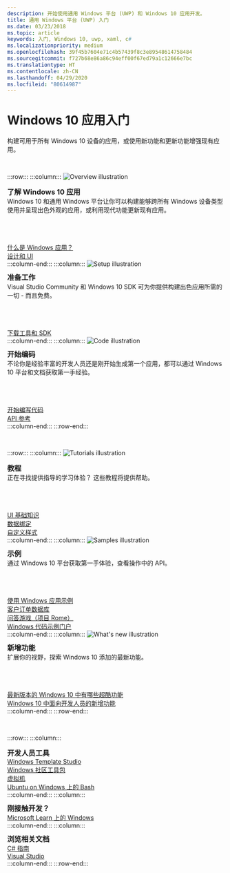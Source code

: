 ```yaml
---
description: 开始使用通用 Windows 平台 (UWP) 和 Windows 10 应用开发。
title: 通用 Windows 平台 (UWP) 入门
ms.date: 03/23/2018
ms.topic: article
keywords: 入门, Windows 10, uwp, xaml, c#
ms.localizationpriority: medium
ms.openlocfilehash: 39f45b7604e71c4b57439f8c3e89548614758484
ms.sourcegitcommit: f727b68e86a86c94eff00f67ed79a1c12666e7bc
ms.translationtype: HT
ms.contentlocale: zh-CN
ms.lasthandoff: 04/29/2020
ms.locfileid: "80614987"
---
```

# <a name="get-started-with-windows-10-apps"></a>Windows 10 应用入门

构建可用于所有 Windows 10 设备的应用，或使用新功能和更新功能增强现有应用。

<br/>

:::row:::
    :::column:::
        <img src="https://docs.microsoft.com/media/illustrations/biztalk-developer-documentation-1.svg" alt="Overview illustration" />
        <h3 style="margin-top: 10px; margin-bottom: 0px">了解 Windows 10 应用</h3>
        <p style="margin-top: 0px; margin-bottom: 50px">Windows 10 和通用 Windows 平台让你可以构建能够跨所有 Windows 设备类型使用并呈现出色外观的应用，或利用现代功能更新现有应用。</p>
        <br>
        <a href="//docs.microsoft.com/windows/uwp/get-started/universal-application-platform-guide">什么是 Windows 应用？</a><br/>
        <a href="//developer.microsoft.com/windows/apps/design">设计和 UI</a><br/>
    :::column-end:::
    :::column:::
        <img src="https://docs.microsoft.com/media/illustrations/biztalk-host-integration-install-configure.svg" alt="Setup illustration" />
        <h3 style="margin-top: 10px; margin-bottom: 0px">准备工作</h3>
        <p style="margin-top: 0px; margin-bottom: 50px">Visual Studio Community 和 Windows 10 SDK 可为你提供构建出色应用所需的一切 - 而且免费。</p>
        <br>
        <a href="//docs.microsoft.com/windows/uwp/get-started/get-set-up">下载工具和 SDK</a><br/>
    :::column-end:::
    :::column:::
        <img src="https://docs.microsoft.com/media/illustrations/team-services-dev-ops-test.svg" alt="Code illustration" />
        <h3 style="margin-top: 10px; margin-bottom: 0px">开始编码</h3>
        <p style="margin-top: 0px; margin-bottom: 50px">不论你是经验丰富的开发人员还是刚开始生成第一个应用，都可以通过 Windows 10 平台和文档获取第一手经验。</p>
        <br>
        <a href="//docs.microsoft.com/windows/uwp/get-started/create-uwp-apps">开始编写代码</a><br/>
        <a href="//docs.microsoft.com/uwp/">API 参考</a><br/>
    :::column-end:::
:::row-end:::

<br/>

:::row:::
    :::column:::
        <img src="https://docs.microsoft.com/media/illustrations/biztalk-get-started-get-started.svg" alt="Tutorials illustration" />
        <h3 style="margin-top: 10px; margin-bottom: 0px">教程</h3>
        <p style="margin-top: 0px; margin-bottom: 50px">正在寻找提供指导的学习体验？ 这些教程将提供帮助。</p>
        <br>
        <a href="//docs.microsoft.com/windows/uwp/design/basics/xaml-basics-ui">UI 基础知识</a><br/>
        <a href="//docs.microsoft.com/windows/uwp/data-binding/xaml-basics-data-binding">数据绑定</a><br/>
        <a href="//docs.microsoft.com/windows/uwp/design/basics/xaml-basics-style">自定义样式</a><br/>
    :::column-end:::
    :::column:::
        <img src="https://docs.microsoft.com/media/illustrations/biztalk-get-started-scenarios.svg" alt="Samples illustration" />
        <h3 style="margin-top: 10px; margin-bottom: 0px">示例</h3>
        <p style="margin-top: 0px; margin-bottom: 50px">通过 Windows 10 平台获取第一手体验，查看操作中的 API。</p>
        <br>
        <a href="//docs.microsoft.com/windows/uwp/get-started/get-uwp-app-samples">使用 Windows 应用示例</a><br/>
        <a href="//github.com/Microsoft/Windows-appsample-customers-orders-database">客户订单数据库</a><br/>
        <a href="//github.com/Microsoft/Windows-appsample-remote-system-sessions">问答游戏（项目 Rome）</a><br/>
        <a href="//developer.microsoft.com/windows/samples">Windows 代码示例门户</a><br/>
    :::column-end:::
    :::column:::
        <img src="https://docs.microsoft.com/media/illustrations/ms365enterprise-partner-news-2.svg" alt="What's new illustration" />
        <h3 style="margin-top: 10px; margin-bottom: 0px">新增功能</h3>
        <p style="margin-top: 0px; margin-bottom: 50px">扩展你的视野，探索 Windows 10 添加的最新功能。</p>
        <br>
        <a href="//developer.microsoft.com/windows/windows-10-for-developers">最新版本的 Windows 10 中有哪些超酷功能</a><br/>
        <a href="//docs.microsoft.com/windows/uwp/whats-new/windows-10-version-latest">Windows 10 中面向开发人员的新增功能</a><br/>
    :::column-end:::
:::row-end:::

<br/>

:::row:::
    :::column:::
        <h3 style="margin-top: 10px; margin-bottom: 0px">开发人员工具</h3>
        <a href="https://github.com/Microsoft/WindowsTemplateStudio/">Windows Template Studio</a><br/>
        <a href="//docs.microsoft.com/windows/uwpcommunitytoolkit/">Windows 社区工具包</a><br/>
        <a href="//developer.microsoft.com/windows/downloads/virtual-machines">虚拟机</a><br/>
        <a href="//docs.microsoft.com/windows/wsl/about">Ubuntu on Windows 上的 Bash</a><br/>
    :::column-end:::
    :::column:::
        <h3 style="margin-top: 10px; margin-bottom: 0px">刚接触开发？</h3>
        <a href="//docs.microsoft.com/learn/browse/?products=windows&resource_type=module">Microsoft Learn 上的 Windows</a><br/>
    :::column-end:::
    :::column:::
        <h3 style="margin-top: 10px; margin-bottom: 0px">浏览相关文档</h3>
        <a href="//docs.microsoft.com/dotnet/csharp/">C# 指南</a><br/>
        <a href="//docs.microsoft.com/visualstudio/ide/">Visual Studio</a><br/>
    :::column-end:::
:::row-end:::
